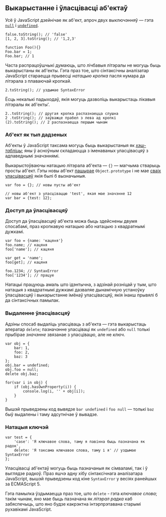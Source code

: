 ## Выкарыстанне і ўласцівасці аб'ектаў

Усё ў JavaScript дзейнічае як аб'ект, апроч двух выключэнняў — гэта
[`null`](#core.undefined) і [`undefined`](#core.undefined).

    false.toString(); // 'false'
    [1, 2, 3].toString(); // '1,2,3'

    function Foo(){}
    Foo.bar = 1;
    Foo.bar; // 1

Часта распрацоўшчыкі думаюць, што лічбавыя літэралы не могуць быць выкарыстаны як
аб'екты. Гэта праз тое, што сінтаксічны аналізатар JavaScript стараецца прывесці
*натацыю кропка* пасля нумара да літэрала з плаваючай кропкай.

    2.toString(); // уздымае SyntaxError

Ёсць некалькі падыходаў, якія могуць дазволіць выкарыстаць лікавыя літэралы як
аб'екты'.

    2..toString(); // другая кропка распазнаецца слушна
    2 .toString(); // заўважце прабел з лева ад кропкі
    (2).toString(); // 2 распазнаецца першым чынам

### Аб'ект як тып дадзеных

Аб'екты ў JavaScript таксама могуць быць выкарыстаныя як [*хэш-табліцы*][1]; яны ў асноўным
складаюцца з іменаваных уласцівасцяў з адпаведнымі значэннямі.

Выкарыстоўваючы натацыю літэрала аб'екта — `{}` — магчыма стварыць
просты аб'ект. Гэты новы аб'ект [пашырае](#object.prototype) `Object.prototype` і
не мае [сваіх уласцівасцяў](#object.hasownproperty) якія былі б вызначыныя.

    var foo = {}; // новы пусты аб'ект

    // новы аб'ект з уласціваццю 'test', якая мае значэнне 12
    var bar = {test: 12};

### Доступ да ўласцівасцяў

Доступ да ўласцівасцяў аб'екта можа быць здейснены двумя спосабамі, праз кропкавую
натацыю або натацыю з квадратнымі дужкамі.

    var foo = {name: 'кацяня'}
    foo.name; // кацяня
    foo['name']; // кацяня

    var get = 'name';
    foo[get]; // кацяня

    foo.1234; // SyntaxError
    foo['1234']; // працуе

Натацыі працуюць амаль што ідэнтычна, з адзінай розніцай у тым, што
натацыя з квадратнымі дужкамі дазваляе дынамічную устаноўку ўласцівасцяў і
выкарыстанне імёнаў уласцівасцяў, якія інакш прывялі б да сінтаксічных памылак.

### Выдаленне ўласцівасцяў

Адзіны спосаб выдаліць уласціваць з аб'екта — гэта выкарыстаць аператар `delete`;
пазначэнне уласціваці як `undefined` або `null` толькі прыбірае
*значэнне* звязанае з уласцівацю, але не *ключ*.

    var obj = {
        bar: 1,
        foo: 2,
        baz: 3
    };
    obj.bar = undefined;
    obj.foo = null;
    delete obj.baz;

    for(var i in obj) {
        if (obj.hasOwnProperty(i)) {
            console.log(i, '' + obj[i]);
        }
    }

Вышэй прыведзены код вывядзе `bar undefined` і `foo null` — толькі `baz` быў
выдалены і таму адсутнічае ў вывадзе.

### Натацыя ключэй

    var test = {
        'case': 'Я ключавое слова, таму я павінна быць пазначана як радок',
        delete: 'Я таксама ключавое слова, таму і я' // уздымае SyntaxError
    };

Уласцівасці аб'ектаў могуць быць пазначаныя як сімваламі, так і ў выглядзе радкоў.
Праз яшчэ адну хібу сінтаксічнага аналізатара JavaScript, вышэй прыведзены код
кіне `SyntaxError` у весіях ранейшых за ECMAScript 5.

Гэта памылка ўздымаецца праз тое, што `delete` - гэта *ключавое слова*; такім чынам,
яно мае быць пазначана як *літэрал радка* каб забяспечыць, што яно будзе какрэктна
інтэрпрэтавана старымі рухавікамі JavaScript.

[1]: http://en.wikipedia.org/wiki/Hashmap
